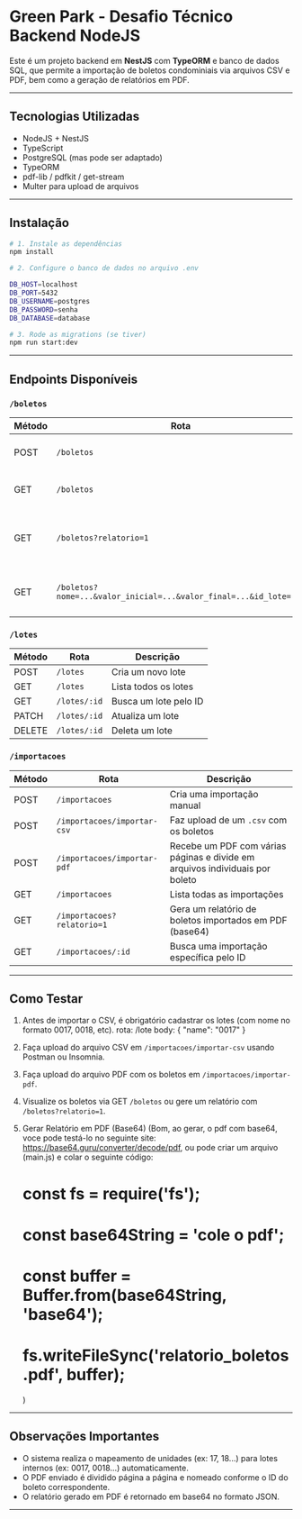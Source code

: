 # Green Park - Desafio Técnico Backend NodeJS

Este é um projeto backend em **NestJS** com **TypeORM** e banco de dados SQL, que permite a importação de boletos 
condominiais via arquivos CSV e PDF, bem como a geração de relatórios em PDF.

---

## Tecnologias Utilizadas

- NodeJS + NestJS
- TypeScript
- PostgreSQL (mas pode ser adaptado)
- TypeORM
- pdf-lib / pdfkit / get-stream
- Multer para upload de arquivos

---

## Instalação

```bash
# 1. Instale as dependências
npm install

# 2. Configure o banco de dados no arquivo .env

DB_HOST=localhost
DB_PORT=5432
DB_USERNAME=postgres
DB_PASSWORD=senha
DB_DATABASE=database

# 3. Rode as migrations (se tiver)
npm run start:dev
```

---

## Endpoints Disponíveis

### `/boletos`

| Método | Rota                      | Descrição                                                              
|--------|---------------------------|--------------------------------------------------------------------------
| POST   | `/boletos`                | Cria um boleto manualmente                                              
| GET    | `/boletos`                | Lista todos os boletos (com filtros)                                    
| GET    | `/boletos?relatorio=1`    | Gera um PDF em base64 com os boletos filtrados                          
| GET    | `/boletos?nome=...&valor_inicial=...&valor_final=...&id_lote=...` | Filtra boletos com base nos parâmetros                                

### `/lotes`

| Método | Rota             | Descrição                                
|--------|------------------|-------------------------------------------
| POST   | `/lotes`         | Cria um novo lote                          
| GET    | `/lotes`         | Lista todos os lotes                      
| GET    | `/lotes/:id`     | Busca um lote pelo ID                     
| PATCH  | `/lotes/:id`     | Atualiza um lote                          
| DELETE | `/lotes/:id`     | Deleta um lote                            

### `/importacoes`

| Método | Rota                              | Descrição                                                                      
|--------|-----------------------------------|----------------------------------------------------------------------------------
| POST   | `/importacoes`                    | Cria uma importação manual                                                     
| POST   | `/importacoes/importar-csv`       | Faz upload de um `.csv` com os boletos                                          
| POST   | `/importacoes/importar-pdf`       | Recebe um PDF com várias páginas e divide em arquivos individuais por boleto     
| GET    | `/importacoes`                    | Lista todas as importações                                                   
| GET    | `/importacoes?relatorio=1`        | Gera um relatório de boletos importados em PDF (base64)                        
| GET    | `/importacoes/:id`                | Busca uma importação específica pelo ID                                      

---

## Como Testar

1. Antes de importar o CSV, é obrigatório cadastrar os lotes (com nome no formato 0017, 0018, etc).
rota: /lote
body: 
{
  "name": "0017"
}

2. Faça upload do arquivo CSV em `/importacoes/importar-csv` usando Postman ou Insomnia.
3. Faça upload do arquivo PDF com os boletos em `/importacoes/importar-pdf`.
4. Visualize os boletos via GET `/boletos` ou gere um relatório com `/boletos?relatorio=1`.
5. Gerar Relatório em PDF (Base64) (Bom, ao gerar, o pdf com base64, voce pode testá-lo no seguinte site: https://base64.guru/converter/decode/pdf,
    ou pode criar um arquivo (main.js) e colar o seguinte código: 

      # const fs = require('fs');

      # const base64String = 'cole o pdf';

      # const buffer = Buffer.from(base64String, 'base64');

      # fs.writeFileSync('relatorio_boletos.pdf', buffer);

    ) 

---

## Observações Importantes

- O sistema realiza o mapeamento de unidades (ex: 17, 18...) para lotes internos (ex: 0017, 0018...) automaticamente.
- O PDF enviado é dividido página a página e nomeado conforme o ID do boleto correspondente.
- O relatório gerado em PDF é retornado em base64 no formato JSON.

---



